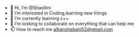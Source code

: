 - 👋 Hi, I’m @Shaollini
- 👀 I’m interested in Coding,learning new things 
- 🌱 I’m currently learning c++
- 💞️ I’m looking to collaborate on everything that can help me 
- 📫 How to reach me albanshabani52@gmail.com
<!---
Shaollini/Shaollini is a ✨ special ✨ repository because its `README.md` (this file) appears on your GitHub profile.
You can click the Preview link to take a look at your changes.
--->
